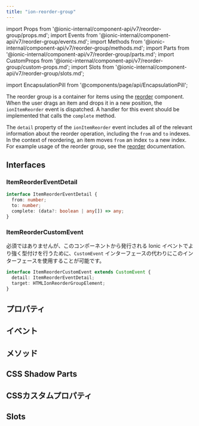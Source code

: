 ```yaml
---
title: "ion-reorder-group"
---
```

import Props from '@ionic-internal/component-api/v7/reorder-group/props.md';
import Events from '@ionic-internal/component-api/v7/reorder-group/events.md';
import Methods from '@ionic-internal/component-api/v7/reorder-group/methods.md';
import Parts from '@ionic-internal/component-api/v7/reorder-group/parts.md';
import CustomProps from '@ionic-internal/component-api/v7/reorder-group/custom-props.md';
import Slots from '@ionic-internal/component-api/v7/reorder-group/slots.md';

<head>
  <title>ion-reorder-group: Wrapper Component for Reorder Items</title>
  <meta name="description" content="ion-reorder-groupは、Ionicアプリでion-reorderコンポーネントを使用するアイテムのためのラッパーコンポーネントです。ion-reorder-groupの使い方はこちらをご覧ください。" />
</head>

import EncapsulationPill from '@components/page/api/EncapsulationPill';


The reorder group is a container for items using the [reorder](./reorder) component. When the user drags an item and drops it in a new position, the `ionItemReorder` event is dispatched. A handler for this event should be implemented that calls the `complete` method.

The `detail` property of the `ionItemReorder` event includes all of the relevant information about the reorder operation, including the `from` and `to` indexes. In the context of reordering, an item moves `from` an index `to` a new index. For example usage of the reorder group, see the [reorder](./reorder) documentation.


## Interfaces

### ItemReorderEventDetail

```typescript
interface ItemReorderEventDetail {
  from: number;
  to: number;
  complete: (data?: boolean | any[]) => any;
}
```

### ItemReorderCustomEvent

必須ではありませんが、このコンポーネントから発行される Ionic イベントでより強く型付けを行うために、`CustomEvent` インターフェースの代わりにこのインターフェースを使用することが可能です。

```typescript
interface ItemReorderCustomEvent extends CustomEvent {
  detail: ItemReorderEventDetail;
  target: HTMLIonReorderGroupElement;
}
```


## プロパティ
<Props />

## イベント
<Events />

## メソッド
<Methods />

## CSS Shadow Parts
<Parts />

## CSSカスタムプロパティ
<CustomProps />

## Slots
<Slots />
